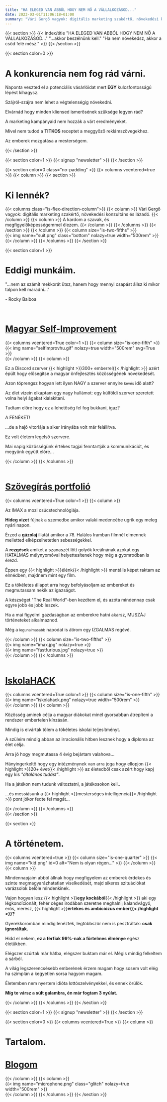 ```yaml
---
title: "HA ELEGED VAN ABBÓL HOGY NEM NŐ A VÁLLALKOZÁSOD..."
date: 2023-03-01T11:06:18+01:00
summary: "Vári Gergő vagyok: digitális marketing szakértő, növekedési konzultáns és lázadó."
---
```

{{< section >}}
	{{< index/title "HA ELEGED VAN ABBÓL HOGY NEM NŐ A VÁLLALKOZÁSOD..." "...akkor beszélnünk kell." "Ha nem növekedsz, akkor a csőd felé mész." >}}
{{< /section >}}

{{< section color=0 >}}
	<h1 class="title">A konkurencia nem fog rád várni.</h1>
	<p>Naponta veszted el a potenciális vásárlóidat mert <b>EGY</b> kulcsfontosságú lépést kihagysz.</p>
	<p>Szájról-szájra nem lehet a végtelenségig növekedni.</p>
	<p>Elvárnád hogy minden kliensed ismerősének szüksége legyen rád?</p>
	<p>A marketing kampányaid nem hozzák a várt eredményeket.</p>
	<p>Mivel nem tudod a <b>TITKOS</b> receptet a meggyőző reklámszövegekhez.</p>
	<p>Az emberek mozgatása a mesterségem.</p>
{{< /section >}}

{{< section color=1 >}}
	{{< signup "newsletter" >}}
{{< /section >}}

{{< section color=0 class="no-padding" >}}
	{{< columns vcentered=true >}}
		{{< column >}}
			{{< section >}}
				<h1 class="title">Ki lennék?</h1>
				{{< columns class="is-flex-direction-column">}}
					{{< column >}}
						Vári Gergő vagyok: digitális marketing szakértő, növekedési konzultáns és lázadó.
					{{< /column >}}
					{{< column >}}
						A kardom a szavak, és megfigyelőképességemmel élezem.
					{{< /column >}}
				{{< /columns >}}
			{{< /section >}}
		{{< /column >}}
		{{< column size="is-two-fifths" >}}
			<div class="has-text-centered">
				{{< img name="suit.png" class="bottom" nolazy=true width="500rem" >}}<br/>
			</div>
		{{< /column >}}
	{{< /columns >}}
{{< /section >}}

{{< section color=1 >}}
	<h1 class="title">Eddigi munkáim.</h1>
	<p>"...nem az számít mekkorát ütsz, hanem hogy mennyi csapást állsz ki mikor talpon kell maradni..."</p>
	<p>- Rocky Balboa</p>
	<br />
	<div class="color0 decorate-link little-padding">
		<h1 class="animate-off"><a href="https://iskolahack.hu">Magyar Self-Improvement</a></h1>
		{{< columns vcentered=True color=1 >}}
			{{< column size="is-one-fifth" >}}
				<div class="has-text-centered">
					{{< img name="selfimprovhu.gif" nolazy=true width="500rem" svg=True >}}<br/>
				</div>
			{{< /column >}}
			{{< column >}}
				<p>Ez a Discord szerver {{< highlight >}}300+ emberrel{{< /highlight >}} azért épült hogy elősegítse a magyar önfejlesztés közösségének növekedését.</p>
				<p>Azon töprengsz hogyan lett ilyen NAGY a szerver ennyire <small>kevés</small> idő alatt?</p>
				<p>Az élet vizein elkaptam egy nagy hullámot: egy külföldi szerver szeretett volna helyi ágakat kialakítani.</p>
				<p>Tudtam előre hogy ez a lehetőség fel fog bukkani, igaz?</p> 
				<p>A FENÉKET!</p>
				<p>...de a hajó vitorlája a siker irányába volt már felállítva.</p>
				<p>Ez volt életem legelső szervere.</p>
				<p>Mai napig közösségünk értékes tagjai fenntartják a kommunikációt, és megyünk együtt előre...</p>
			{{< /column >}}
		{{< /columns >}}
	</div>
	<br />
	<div class="color0 decorate-link little-padding">
		<h1 class="animate-off"><a href="https://drive.google.com/drive/folders/19ukNe5oaGB7RKhL5McBCRTuoBPMBSI_6?usp=sharing">Szövegírás portfolió</a></h1>
		{{< columns vcentered=True color=1 >}}
			{{< column >}}
				<p>Az IMAX a mozi csúcstechnológiája.</p>
				<p><b class="cold-color">Hideg vizet</b> fújnak a szemedbe amikor valaki medencébe ugrik egy meleg nyári napon.</p>
				<p>Érzed a <b class="gasoline-color">gázolaj</b> illatát amikor a 78. Halálos Iramban filmnél elmennek melletted elképzelhetetlen sebességekkel.</p>
				<p>A <b class="explosion-color">rezgések</b> amiket a szanaszét lőtt golyók kreálnának azokat egy HATALMAS mélynyomóval helyettesítenek hogy még a gyomrodban is érezd.</p>
				<p>Éppen egy {{< highlight >}}élénk{{< /highlight >}} mentális képet raktam az elmédben, majdnem mint egy film.</p>
				<p>Ez a tökéletes állapot arra hogy befolyásoljam az embereket és megmutassam nekik az igazságot.</p>
				<p>A készséget "The Real World"-ben kezdtem el, és azóta mindennap csak egyre jobb és jobb leszek.</p>
				<p>Ha a mai figyelmi gazdaságban az emberekre hatni akarsz, MUSZÁJ történeteket alkalmaznod.</p>
				<p>Még a <small>legunalmasabb</small> napodat is átírom egy IZGALMAS regévé.</p>
			{{< /column >}}
			{{< column size="is-two-fifths" >}}
				<div class="has-text-centered">
					{{< img name="imax.jpg" nolazy=true >}}<br/>
					{{< img name="fastfurious.jpg" nolazy=true >}}<br/>
				</div>
			{{< /column >}}
		{{< /columns >}}
	</div>
	<br />
	<div class="color0 decorate-link little-padding">
		<h1 class="animate-off"><a href="https://iskolahack.hu">IskolaHACK</a></h1>
		{{< columns vcentered=True color=1 >}}
			{{< column size="is-one-fifth" >}}
				<div class="has-text-centered">
					{{< img name="iskolahack.png" nolazy=true width="500rem" >}}<br/>
				</div>
			{{< /column >}}
			{{< column >}}
				<p>Közösség aminek célja a magyar diákokat minél gyorsabban átrepíteni a rendszer embertelen kínzásán.</p>
				<p>Mindig is elvárták tőlem a tökéletes iskolai teljesítményt.</p>
				<p>A szüleim mindig abban az irracionális hitben lesznek hogy a diploma az élet célja.</p>
				<p>Arra jó hogy megmutassa 4 évig bejártam valahova...</p>
				<p>Hányingerkeltő hogy egy intézménynek van arra joga hogy ellopjon {{< highlight >}}20+ évet{{< /highlight >}} az életedből csak azért hogy kapj egy kis <i>"általános tudást"</i>.</p>
				<p>Ha a játékon nem tudunk változtatni, a játékosokon kell..</p>
				<p>...és messiásunk a {{< highlight >}}mesterséges intelligencia{{< /highlight >}} pont jókor fedte fel magát...</p>
			{{< /column >}}
		{{< /columns >}}
	</div>
{{< /section >}}

{{< section >}}
	<h1 class="title">A történetem.</h1>
	{{< columns vcentered=true >}}
		{{< column size="is-one-quarter" >}}
			{{< img name="kid.png" id=0 alt="Nem is olyan régen..." >}}
		{{< /column >}}
		{{< column >}}
			<p>Mindennapjaim abból állnak hogy megfigyelem az emberek érdekes és szinte megmagyarázhatatlan viselkedését, majd sikeres szituációkat varázsolok belőle mindenkinek.</p>
			<p>Vajon hogyan lesz {{< highlight >}}<b>egy kockából</b>{{< /highlight >}} aki egy légkondícionált, fehér céges irodában szeretne meghalni; kalandvágyó, erős, merész, {{< highlight >}}<b>értékes és ambíciózus ember{{< /highlight >}}?</b></p>
			<p>Gyerekkoromban mindig lenéztek, legtöbbször nem is pesztráltak: <b>csak ignoráltak.</b></p>
			<p>Hidd el nekem, <b>ez a férfiak 99%-nak a förtelmes élménye</b> egész életükben.</p>
			<p>Elégszer szúrtak már hátba, elégszer buktam már el. Mégis mindig felkeltem a sárból.</p>
			<p>A világ legszerencsésebb emberének érzem magam hogy sosem volt elég ha szimplán a kegyetlen sorsa hagyom magam.</p>
			<p>Életemben nem nyertem idióta lottószelvényekkel, és ennek örülök.</p>
			<p><b>Míg te vársz a sült galambra, én már fogtam 3 nyúlat.</b></p>
		{{< /column >}}
	{{< /columns >}}
{{< /section >}}

{{< section color=1 >}}
	{{< signup "newsletter" >}}
{{< /section >}}

{{< section color=0 >}}
	{{< columns vcentered=True >}}
		{{< column >}}
			<h1 class="title">Tartalom.</h1>
			<span class="decorate-link"><h1 class="animate-off"><a href="https://blog.varigergo.hu/">Blogom</a></h1></span>
		{{< /column >}}
		{{< column >}}
			<div class="has-text-centered">
				{{< img name="microphone.png" class="glitch" nolazy=true width="500rem" >}}<br/>
			</div>
		{{< /column >}}
	{{< /columns >}}
{{< /section >}}

